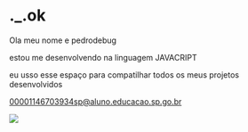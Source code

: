 # ._.ok
Ola meu nome e pedrodebug 

estou me desenvolvendo na linguagem JAVACRIPT

eu usso esse espaço para compatilhar todos os meus projetos desenvolvidos

00001146703934sp@aluno.educacao.sp.go.br

![](https://media1.tenor.com/m/3g0EAkNc99kAAAAC/the-owl-house-the-owl-house-king.gif)


